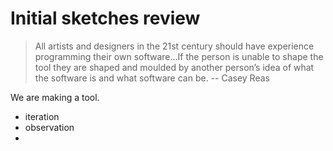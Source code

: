 # Initial sketches review

> All artists and designers in the 21st century should have experience programming their own software…If the person is unable to shape the tool they are shaped and moulded by another person’s idea of what the software is and what software can be. -- Casey Reas

We are making a tool. 

- iteration
- observation
- 
